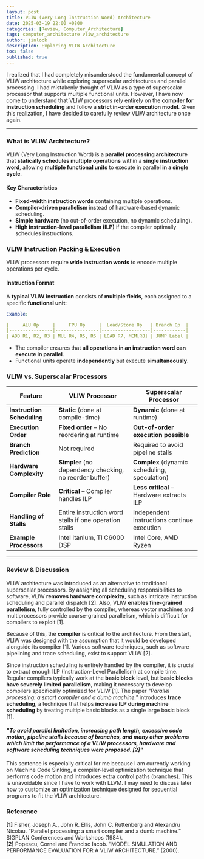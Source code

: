 ```yaml
---
layout: post
title: VLIW (Very Long Instruction Word) Architecture 
date: 2025-03-19 22:00 +0800
categories: [Review, Computer_Architecture]
tags: computer_architecture vliw_architecture
author: jinlock
description: Exploring VLIW Architecture
toc: false
published: true
---
```


I realized that I had completely misunderstood the fundamental concept of VLIW architecture while exploring superscalar architectures and parallel processing. I had mistakenly thought of VLIW as a type of superscalar processor that supports multiple functional units. However, I have now come to understand that VLIW processors rely entirely on the **compiler for instruction scheduling** and follow a **strict in-order execution model**. Given this realization, I have decided to carefully review VLIW architecture once again.

---

### **What is VLIW Architecture?**
VLIW (Very Long Instruction Word) is a **parallel processing architecture** that **statically schedules multiple operations** within a **single instruction word**, allowing **multiple functional units** to execute in parallel **in a single cycle**.

#### **Key Characteristics**
- **Fixed-width instruction words** containing multiple operations.
- **Compiler-driven parallelism** instead of hardware-based dynamic scheduling.
- **Simple hardware** (no out-of-order execution, no dynamic scheduling).
- **High instruction-level parallelism (ILP)** if the compiler optimally schedules instructions.

### **VLIW Instruction Packing & Execution**
VLIW processors require **wide instruction words** to encode multiple operations per cycle.

#### **Instruction Format**
A **typical VLIW instruction** consists of **multiple fields**, each assigned to a specific **functional unit**:
```yaml
Example:

|     ALU Op     |     FPU Op     |  Load/Store Op   | Branch Op  |
|----------------|----------------|------------------|------------|
| ADD R1, R2, R3 | MUL R4, R5, R6 | LOAD R7, MEM[R8] | JUMP Label |
```
- The compiler ensures that **all operations in an instruction word can execute in parallel**.
- Functional units operate **independently** but execute **simultaneously**.

### **VLIW vs. Superscalar Processors**
| Feature | **VLIW Processor** | **Superscalar Processor** |
|----------|--------------------|--------------------------|
| **Instruction Scheduling** | **Static** (done at compile-time) | **Dynamic** (done at runtime) |
| **Execution Order** | **Fixed order** – No reordering at runtime | **Out-of-order execution possible** |
| **Branch Prediction** | Not required | Required to avoid pipeline stalls |
| **Hardware Complexity** | **Simpler** (no dependency checking, no reorder buffer) | **Complex** (dynamic scheduling, speculation) |
| **Compiler Role** | **Critical** – Compiler handles ILP | **Less critical** – Hardware extracts ILP |
| **Handling of Stalls** | Entire instruction word stalls if one operation stalls | Independent instructions continue execution |
| **Example Processors** | Intel Itanium, TI C6000 DSP | Intel Core, AMD Ryzen |

---

### **Review & Discussion**

VLIW architecture was introduced as an alternative to traditional superscalar processors. By assigning all scheduling responsibilities to software, VLIW **removes hardware complexity**, such as intricate instruction scheduling and parallel dispatch [2]. Also, VLIW **enables fine-grained parallelism**, fully controlled by the compiler, whereas vector machines and multiprocessors provide coarse-grained parallelism, which is difficult for compilers to exploit [1].  

Because of this, the **compiler** is critical to the architecture. From the start, VLIW was designed with the assumption that it would be developed alongside its compiler [1]. Various software techniques, such as software pipelining and trace scheduling, exist to support VLIW [2].  

Since instruction scheduling is entirely handled by the compiler, it is crucial to extract enough ILP (Instruction-Level Parallelism) at compile time. Regular compilers typically work at the **basic block** level, but **basic blocks have severely limited parallelism**, making it necessary to develop compilers specifically optimized for VLIW [1]. The paper *"Parallel processing: a smart compiler and a dumb machine."* introduces **trace scheduling**, a technique that helps **increase ILP during machine scheduling** by treating multiple basic blocks as a single large basic block [1].

#### *"To avoid parallel limitation, increasing path length, excessive code motion, pipeline stalls because of branches, and many other problems which limit the performance of a VLIW processors, hardware and software scheduling techniques were proposed. [2]"*
This sentence is especially critical for me because I am currently working on Machine Code Sinking, a compiler-level optimization technique that performs code motion and introduces extra control paths (branches). This is unavoidable since I have to work with LLVM. I may need to discuss later how to customize an optimization technique designed for sequential programs to fit the VLIW architecture.

### **Reference**
**[1]** Fisher, Joseph A., John R. Ellis, John C. Ruttenberg and Alexandru Nicolau. “Parallel processing: a smart compiler and a dumb machine.” SIGPLAN Conferences and Workshops (1984).  
**[2]** Popescu, Cornel and Francisc Iacob. “MODEL SIMULATION AND PERFORMANCE EVALUATION FOR A VLIW ARCHITECTURE.” (2000).